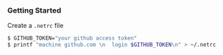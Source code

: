 ### Getting Started

Create a `.netrc` file

```bash
$ GITHUB_TOKEN="your github access token"
$ printf "machine github.com \n  login $GITHUB_TOKEN\n" > ~/.netrc
```
